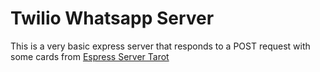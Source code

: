 # Twilio Whatsapp Server

This is a very basic express server that responds to a POST request with some cards from [Espress Server Tarot](https://github.com/manuelf18/express-server-tarot)
